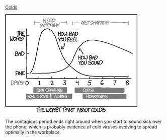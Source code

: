 [Colds](https://xkcd.com/1612)

![Colds](./random_comic.png)

The contagious period ends right around when you start to sound sick over the phone, which is probably evidence of cold viruses evolving to spread optimally in the workplace.

